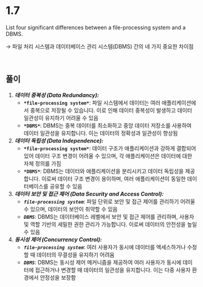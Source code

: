 # 1.7

List four significant differences between a file-processing system and a DBMS.

→ 파일 처리 시스템과 데이터베이스 관리 시스템(DBMS) 간의 네 가지 중요한 차이점

<br>

## 풀이

1. ***데이터 중복성 (Data Redundancy):***
    - **`*file-processing system*`**: 파일 시스템에서 데이터는 여러 애플리케이션에서 중복으로 저장될 수 있습니다. 이로 인해 데이터 중복성이 발생하고 데이터 일관성이 유지하기 어려울 수 있음
    - **`*DBMS*`**: DBMS는 중복 데이터를 최소화하고 중앙 데이터 저장소를 사용하여 데이터 일관성을 유지합니다. 이는 데이터의 정확성과 일관성이 향상됨
2. ***데이터 독립성 (Data Independence):***
    - **`*file-processing system*`**: 데이터 구조가 애플리케이션과 강하게 결합되어 있어 데이터 구조 변경이 어려울 수 있으며, 각 애플리케이션은 데이터에 대한 자체 정의를 가짐
    - **`*DBMS*`**: DBMS는 데이터와 애플리케이션을 분리시키고 데이터 독립성을 제공합니다. 이로써 데이터 구조 변경이 용이하며, 여러 애플리케이션이 동일한 데이터베이스를 공유할 수 있음
3. ***데이터 보안 및 접근 제어 (Data Security and Access Control):***
    - ***`file-processing system`***: 파일 단위로 보안 및 접근 제어를 관리하기 어려울 수 있으며, 데이터의 보안이 취약할 수 있음
    - ***`DBMS`***: DBMS는 데이터베이스 레벨에서 보안 및 접근 제어를 관리하며, 사용자 및 역할 기반의 세밀한 권한 관리가 가능합니다. 이로써 데이터의 안전성을 높일 수 있음
4. ***동시성 제어 (Concurrency Control):***
    - ***`file-processing system`***: 여러 사용자가 동시에 데이터를 엑세스하거나 수정할 때 데이터의 무결성을 유지하기 어려움
    - ***`DBMS`***: DBMS는 동시성 제어 메커니즘을 제공하여 여러 사용자가 동시에 데이터에 접근하거나 변경할 때 데이터의 일관성을 유지합니다. 이는 다중 사용자 환경에서 안정성을 보장함